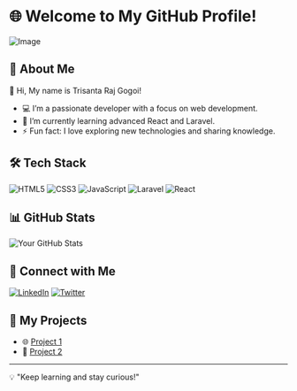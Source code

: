 # 🌐 Welcome to My GitHub Profile!

![Image](https://github.com/user-attachments/assets/139a52de-0f0d-4adb-8e66-b80153ec4f1a)

## 🚀 About Me

👋 Hi, My name is Trisanta Raj Gogoi!

* 💻 I’m a passionate developer with a focus on web development.
* 🌱 I’m currently learning advanced React and Laravel.
* ⚡ Fun fact: I love exploring new technologies and sharing knowledge.

## 🛠️ Tech Stack

![HTML5](https://img.shields.io/badge/-HTML5-E34F26?style=flat\&logo=html5\&logoColor=white)
![CSS3](https://img.shields.io/badge/-CSS3-1572B6?style=flat\&logo=css3\&logoColor=white)
![JavaScript](https://img.shields.io/badge/-JavaScript-F7DF1E?style=flat\&logo=javascript\&logoColor=black)
![Laravel](https://img.shields.io/badge/-Laravel-F55247?style=flat\&logo=laravel\&logoColor=white)
![React](https://img.shields.io/badge/-React-61DAFB?style=flat\&logo=react\&logoColor=black)

## 📊 GitHub Stats

![Your GitHub Stats](https://github-readme-stats.vercel.app/api?username=Trishanta\&show_icons=true\&theme=radical)

## 🔗 Connect with Me

[![LinkedIn](https://img.shields.io/badge/-LinkedIn-0077B5?style=flat\&logo=linkedin\&logoColor=white)](https://www.linkedin.com/in/trisanta-gogoi-7356451a6/)
[![Twitter](https://img.shields.io/badge/-Twitter-1DA1F2?style=flat\&logo=twitter\&logoColor=white)](https://twitter.com/torisanta_tori)

## 🎯 My Projects

* 🌐 [Project 1](https://github.com/trishanta/project-1)
* 🚀 [Project 2](https://github.com/trishanta/project-2)

---

💡 "Keep learning and stay curious!"
